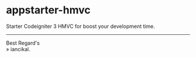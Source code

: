 # appstarter-hmvc

Starter Codeigniter 3 HMVC for boost your development time.

---
Best Regard's<br>
&raquo; iancikal.

